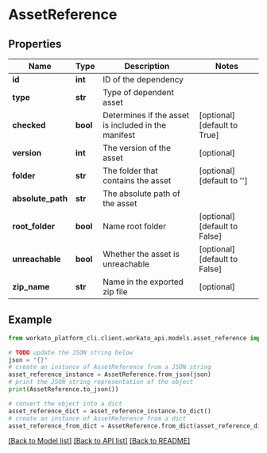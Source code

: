 # AssetReference


## Properties

Name | Type | Description | Notes
------------ | ------------- | ------------- | -------------
**id** | **int** | ID of the dependency | 
**type** | **str** | Type of dependent asset | 
**checked** | **bool** | Determines if the asset is included in the manifest | [optional] [default to True]
**version** | **int** | The version of the asset | [optional] 
**folder** | **str** | The folder that contains the asset | [optional] [default to '']
**absolute_path** | **str** | The absolute path of the asset | 
**root_folder** | **bool** | Name root folder | [optional] [default to False]
**unreachable** | **bool** | Whether the asset is unreachable | [optional] [default to False]
**zip_name** | **str** | Name in the exported zip file | [optional] 

## Example

```python
from workato_platform_cli.client.workato_api.models.asset_reference import AssetReference

# TODO update the JSON string below
json = "{}"
# create an instance of AssetReference from a JSON string
asset_reference_instance = AssetReference.from_json(json)
# print the JSON string representation of the object
print(AssetReference.to_json())

# convert the object into a dict
asset_reference_dict = asset_reference_instance.to_dict()
# create an instance of AssetReference from a dict
asset_reference_from_dict = AssetReference.from_dict(asset_reference_dict)
```
[[Back to Model list]](../README.md#documentation-for-models) [[Back to API list]](../README.md#documentation-for-api-endpoints) [[Back to README]](../README.md)


